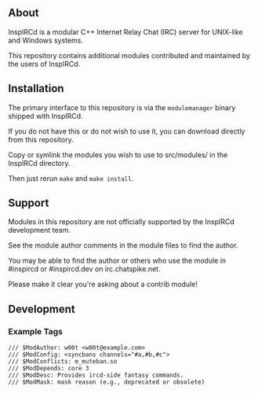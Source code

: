 ## About

InspIRCd is a modular C++ Internet Relay Chat (IRC) server for UNIX-like and Windows systems.

This repository contains additional modules contributed and maintained by the users of InspIRCd.

## Installation

The primary interface to this repository is via the `modulemanager` binary shipped with InspIRCd.

If you do not have this or do not wish to use it, you can download directly from this repository.

Copy or symlink the modules you wish to use to src/modules/ in the InspIRCd directory.

Then just rerun `make` and `make install`.

## Support

Modules in this repository are not officially supported by the InspIRCd development team.

See the module author comments in the module files to find the author.

You may be able to find the author or others who use the module in \#inspircd or \#inspircd.dev on irc.chatspike.net.

Please make it clear you're asking about a contrib module!

## Development

### Example Tags

```
/// $ModAuthor: w00t <w00t@example.com>
/// $ModConfig: <syncbans channels="#a,#b,#c">
/// $ModConflicts: m_muteban.so
/// $ModDepends: core 3
/// $ModDesc: Provides ircd-side fantasy commands.
/// $ModMask: mask reason (e.g., deprecated or obsolete)
```
